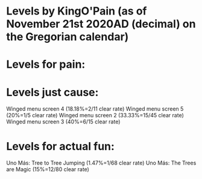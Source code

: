 # Levels by KingO'Pain (as of November 21st 2020AD (decimal) on the Gregorian calendar)
# Levels for pain:
# Levels just cause:
Winged menu screen 4 (18.18%=2/11 clear rate)
Winged menu screen 5 (20%=1/5 clear rate)
Winged menu screen 2 (33.33%=15/45 clear rate)
Winged menu screen 3 (40%=6/15 clear rate)
# Levels for actual fun:
Uno Más: Tree to Tree Jumping (1.47%=1/68 clear rate)
Uno Más: The Trees are Magic (15%=12/80 clear rate)
